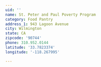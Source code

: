 ```yaml
---
uid: ''
name: St. Peter and Paul Poverty Program
category: Food Pantry
address_1: 943 Lagoon Avenue
city: Wilmington
state: CA
zipcode: '90744'
phone: 310.952.0144
latitude: '33.7823374'
longitude: '-118.267995'

---
```


